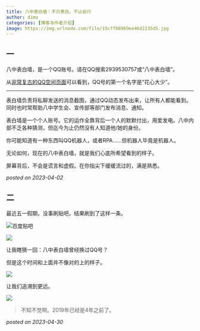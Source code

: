 ```yaml
---
title: 八中表白墙：不只表白，不止前行
author: dimo
categories: [博客与作者介绍]
image: https://img.urlnode.com/file/15cff88969ee46d2235d5.jpg
---
```


## 一

八中表白墙，是一个QQ账号。请在QQ搜索2939530757或“八中表白墙”。

从[非常复古的QQ空间页面](http://2939530757.qzone.qq.com)可以看到，QQ号的第一个名字是“花心大少”。

---

表白墙负责将私聊发送的消息截图，通过QQ动态发布出来，让所有人都能看到。同时也时常帮助八中学生会、宣传部等部门发布消息、通知。

表白墙是一个个人账号。它的运作全靠背后一个人的默默付出，用爱发电。八中内部不乏各种猜测，但迄今为止仍然没有人知道他/她的身份。

你可能知道有一种东西叫QQ机器人，或者RPA……但机器人毕竟是机器人。

无论如何，现在的八中表白墙，就是我们心底所希望看到的样子。

屏幕背后，不会是谎言和虚假。在你指尖下缓缓流过的，满是熟悉。

*posted on 2023-04-02*

## 二

最近五一假期，没事刷贴吧，结果刷到了这样一条。

![百度贴吧](https://img.urlnode.com/file/a7a449ec8a323f6ed9c67.png)

![](https://img.urlnode.com/file/19806782ea41529b188d0.png)

让我瞎猜一回：八中表白墙曾经换过QQ号？

但是这个时间和上面并不像对的上的样子。

![](https://img.urlnode.com/file/964d3b1c16ebe1d323578.png)

让我们追溯到更远。

![](https://img.urlnode.com/file/71800bbb4eb206d140a0d.png)

> 不知不觉啊。2019年已经是4年之前了。

*posted on 2023-04-30*

